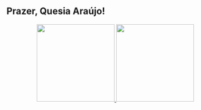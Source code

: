 ## Prazer, Quesia Araújo!

<div align="center">
  <a href="https://github.com/quesia-araujo">
  <img height="180em" src="https://github-readme-stats.vercel.app/api?username=quesia-araujo&show_icons=true&theme=dracula&include_all_commits=true&count_private=true"/>
  <img height="180em" src="https://github-readme-stats.vercel.app/api/top-langs/?username=quesia-araujo&layout=compact&langs_count=7&theme=dracula"/>
</div>
